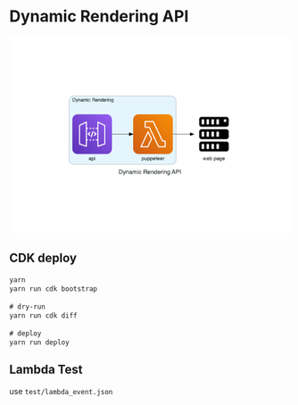 # Dynamic Rendering API

![dynamic_rendering](https://github.com/hilotter/dynamic-rendering-api/raw/master/doc/dynamic_rendering_api.png)

## CDK deploy

```
yarn
yarn run cdk bootstrap

# dry-run
yarn run cdk diff

# deploy
yarn run deploy
```

## Lambda Test

use `test/lambda_event.json`
